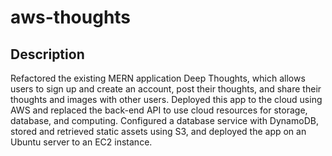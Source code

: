 # aws-thoughts

## Description

Refactored the existing MERN application Deep Thoughts, which allows users to sign up and create an account, post their thoughts, and share their thoughts and images with other users. Deployed this app to the cloud using AWS and replaced the back-end API to use cloud resources for storage, database, and computing. Configured a database service with DynamoDB, stored and retrieved static assets using S3, and deployed the app on an Ubuntu server to an EC2 instance.
